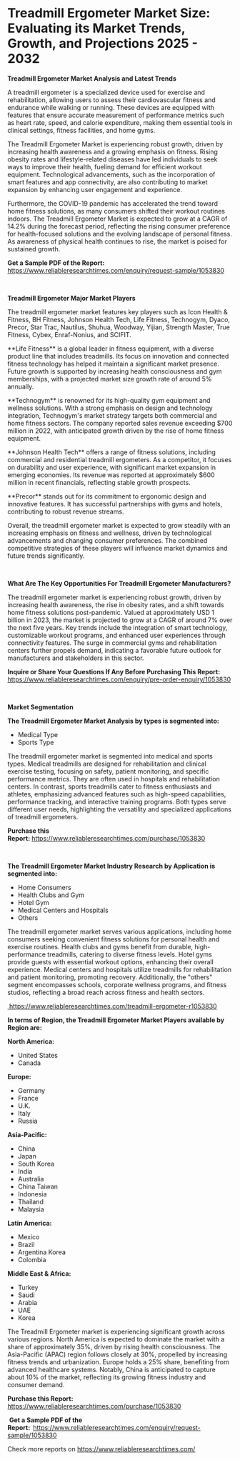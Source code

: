 <p><h1>Treadmill Ergometer Market Size: Evaluating its Market Trends, Growth, and Projections 2025 - 2032</h1></p><p><strong>Treadmill Ergometer Market Analysis and Latest Trends</strong></p>
<p><p>A treadmill ergometer is a specialized device used for exercise and rehabilitation, allowing users to assess their cardiovascular fitness and endurance while walking or running. These devices are equipped with features that ensure accurate measurement of performance metrics such as heart rate, speed, and calorie expenditure, making them essential tools in clinical settings, fitness facilities, and home gyms.</p><p>The Treadmill Ergometer Market is experiencing robust growth, driven by increasing health awareness and a growing emphasis on fitness. Rising obesity rates and lifestyle-related diseases have led individuals to seek ways to improve their health, fueling demand for efficient workout equipment. Technological advancements, such as the incorporation of smart features and app connectivity, are also contributing to market expansion by enhancing user engagement and experience.</p><p>Furthermore, the COVID-19 pandemic has accelerated the trend toward home fitness solutions, as many consumers shifted their workout routines indoors. The Treadmill Ergometer Market is expected to grow at a CAGR of 14.2% during the forecast period, reflecting the rising consumer preference for health-focused solutions and the evolving landscape of personal fitness. As awareness of physical health continues to rise, the market is poised for sustained growth.</p></p>
<p><strong>Get a Sample PDF of the Report:&nbsp;</strong> <a href="https://www.reliableresearchtimes.com/enquiry/request-sample/1053830?utm_campaign=2233&utm_medium=2&utm_source=Github&utm_content=ia&utm_term=04042025&utm_id=treadmill-ergometer">https://www.reliableresearchtimes.com/enquiry/request-sample/1053830</a></p>
<p>&nbsp;</p>
<p><strong>Treadmill Ergometer Major Market Players</strong></p>
<p><p>The treadmill ergometer market features key players such as Icon Health & Fitness, BH Fitness, Johnson Health Tech, Life Fitness, Technogym, Dyaco, Precor, Star Trac, Nautilus, Shuhua, Woodway, Yijian, Strength Master, True Fitness, Cybex, Enraf-Nonius, and SCIFIT. </p><p>**Life Fitness** is a global leader in fitness equipment, with a diverse product line that includes treadmills. Its focus on innovation and connected fitness technology has helped it maintain a significant market presence. Future growth is supported by increasing health consciousness and gym memberships, with a projected market size growth rate of around 5% annually.</p><p>**Technogym** is renowned for its high-quality gym equipment and wellness solutions. With a strong emphasis on design and technology integration, Technogym's market strategy targets both commercial and home fitness sectors. The company reported sales revenue exceeding $700 million in 2022, with anticipated growth driven by the rise of home fitness equipment.</p><p>**Johnson Health Tech** offers a range of fitness solutions, including commercial and residential treadmill ergometers. As a competitor, it focuses on durability and user experience, with significant market expansion in emerging economies. Its revenue was reported at approximately $600 million in recent financials, reflecting stable growth prospects.</p><p>**Precor** stands out for its commitment to ergonomic design and innovative features. It has successful partnerships with gyms and hotels, contributing to robust revenue streams. </p><p>Overall, the treadmill ergometer market is expected to grow steadily with an increasing emphasis on fitness and wellness, driven by technological advancements and changing consumer preferences. The combined competitive strategies of these players will influence market dynamics and future trends significantly.</p></p>
<p>&nbsp;</p>
<p><strong>What Are The Key Opportunities For Treadmill Ergometer Manufacturers?</strong></p>
<p><p>The treadmill ergometer market is experiencing robust growth, driven by increasing health awareness, the rise in obesity rates, and a shift towards home fitness solutions post-pandemic. Valued at approximately USD 1 billion in 2023, the market is projected to grow at a CAGR of around 7% over the next five years. Key trends include the integration of smart technology, customizable workout programs, and enhanced user experiences through connectivity features. The surge in commercial gyms and rehabilitation centers further propels demand, indicating a favorable future outlook for manufacturers and stakeholders in this sector.</p></p>
<p><strong>Inquire or Share Your Questions If Any Before Purchasing This Report:</strong> <a href="https://www.reliableresearchtimes.com/enquiry/pre-order-enquiry/1053830?utm_campaign=2233&utm_medium=2&utm_source=Github&utm_content=ia&utm_term=04042025&utm_id=treadmill-ergometer">https://www.reliableresearchtimes.com/enquiry/pre-order-enquiry/1053830</a></p>
<p>&nbsp;</p>
<p><strong>Market Segmentation</strong></p>
<p><strong>The Treadmill Ergometer Market Analysis by types is segmented into:</strong></p>
<p><ul><li>Medical Type</li><li>Sports Type</li></ul></p>
<p><p>The treadmill ergometer market is segmented into medical and sports types. Medical treadmills are designed for rehabilitation and clinical exercise testing, focusing on safety, patient monitoring, and specific performance metrics. They are often used in hospitals and rehabilitation centers. In contrast, sports treadmills cater to fitness enthusiasts and athletes, emphasizing advanced features such as high-speed capabilities, performance tracking, and interactive training programs. Both types serve different user needs, highlighting the versatility and specialized applications of treadmill ergometers.</p></p>
<p><strong>Purchase this Report:&nbsp;</strong><a href="https://www.reliableresearchtimes.com/purchase/1053830?utm_campaign=2233&utm_medium=2&utm_source=Github&utm_content=ia&utm_term=04042025&utm_id=treadmill-ergometer">https://www.reliableresearchtimes.com/purchase/1053830</a></p>
<p>&nbsp;</p>
<p><strong>The Treadmill Ergometer Market Industry Research by Application is segmented into:</strong></p>
<p><ul><li>Home Consumers</li><li>Health Clubs and Gym</li><li>Hotel Gym</li><li>Medical Centers and Hospitals</li><li>Others</li></ul></p>
<p><p>The treadmill ergometer market serves various applications, including home consumers seeking convenient fitness solutions for personal health and exercise routines. Health clubs and gyms benefit from durable, high-performance treadmills, catering to diverse fitness levels. Hotel gyms provide guests with essential workout options, enhancing their overall experience. Medical centers and hospitals utilize treadmills for rehabilitation and patient monitoring, promoting recovery. Additionally, the "others" segment encompasses schools, corporate wellness programs, and fitness studios, reflecting a broad reach across fitness and health sectors.</p></p>
<p><a href="https://www.reliableresearchtimes.com/treadmill-ergometer-r1053830?utm_campaign=2233&utm_medium=2&utm_source=Github&utm_content=ia&utm_term=04042025&utm_id=treadmill-ergometer">&nbsp;https://www.reliableresearchtimes.com/treadmill-ergometer-r1053830</a></p>
<p><strong>In terms of Region, the Treadmill Ergometer Market Players available by Region are:</strong></p>
<p>
    <p> <strong> North America: </strong>
        <ul>
            <li>United States</li>
            <li>Canada</li>
        </ul>
        </p> 
    <p> <strong> Europe: </strong>
        <ul>
            <li>Germany</li>
            <li>France</li>
            <li>U.K.</li>
            <li>Italy</li>
            <li>Russia</li>
        </ul>
        </p> 
    <p> <strong> Asia-Pacific: </strong>
        <ul>
            <li>China</li>
            <li>Japan</li>
            <li>South Korea</li>
            <li>India</li>
            <li>Australia</li>
            <li>China Taiwan</li>
            <li>Indonesia</li>
            <li>Thailand</li>
            <li>Malaysia</li>
        </ul>
        </p> 
    <p> <strong> Latin America: </strong>
        <ul>
            <li>Mexico</li>
            <li>Brazil</li>
            <li>Argentina Korea</li>
            <li>Colombia</li>
        </ul>
        </p> 
    <p> <strong> Middle East & Africa: </strong>
        <ul>
            <li>Turkey</li>
            <li>Saudi</li>
            <li>Arabia</li>
            <li>UAE</li>
            <li>Korea</li>
        </ul>
    </p>
    </p>
<p><p>The Treadmill Ergometer market is experiencing significant growth across various regions. North America is expected to dominate the market with a share of approximately 35%, driven by rising health consciousness. The Asia-Pacific (APAC) region follows closely at 30%, propelled by increasing fitness trends and urbanization. Europe holds a 25% share, benefiting from advanced healthcare systems. Notably, China is anticipated to capture about 10% of the market, reflecting its growing fitness industry and consumer demand.</p></p>
<p><strong>Purchase this Report: </strong><a href="https://www.reliableresearchtimes.com/purchase/1053830?utm_campaign=2233&utm_medium=2&utm_source=Github&utm_content=ia&utm_term=04042025&utm_id=treadmill-ergometer">https://www.reliableresearchtimes.com/purchase/1053830</a></p>
<p>&nbsp;<strong>Get a Sample PDF of the Report:&nbsp;&nbsp;</strong><a href="https://www.reliableresearchtimes.com/enquiry/request-sample/1053830?utm_campaign=2233&utm_medium=2&utm_source=Github&utm_content=ia&utm_term=04042025&utm_id=treadmill-ergometer">https://www.reliableresearchtimes.com/enquiry/request-sample/1053830</a></p>
<p><strong></strong></p>
<p>Check more reports on <a href="https://www.reliableresearchtimes.com/?utm_campaign=2233&utm_medium=2&utm_source=Github&utm_content=ia&utm_term=04042025&utm_id=treadmill-ergometer">https://www.reliableresearchtimes.com/</a></p>